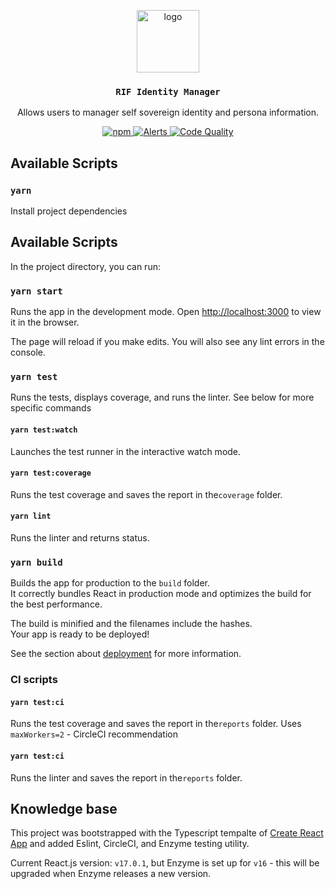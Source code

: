 <p align="middle">
  <img src="https://www.rifos.org/assets/img/logo.svg" alt="logo" height="100" >
</p>
<h3 align="middle"><code>RIF Identity Manager</code></h3>
<p align="middle">
  Allows users to manager self sovereign identity and persona information.
</p>
<p align="middle">
  <a href="https://circleci.com/gh/rsksmart/rif-identity-manager">
    <img src="https://img.shields.io/circleci/build/github/rsksmart/rif-identity-manager?label=CircleCI" alt="npm" />
  </a>
  <a href="https://lgtm.com/projects/g/rsksmart/rif-identity-manager/alerts/">
    <img src="https://img.shields.io/lgtm/alerts/github/rsksmart/rif-identity-manager" alt="Alerts">
  </a>
  <a href="https://lgtm.com/projects/g/rsksmart/rif-identity-manager/context:javascript">
    <img src="https://img.shields.io/lgtm/grade/javascript/github/rsksmart/rif-identity-manager" alt="Code Quality">
  </a>
</p>

## Available Scripts

### `yarn`

Install project dependencies

## Available Scripts

In the project directory, you can run:

### `yarn start`

Runs the app in the development mode.
Open [http://localhost:3000](http://localhost:3000) to view it in the browser.

The page will reload if you make edits.
You will also see any lint errors in the console.

### `yarn test`

Runs the tests, displays coverage, and runs the linter. See below for more specific commands

#### `yarn test:watch`

Launches the test runner in the interactive watch mode.

#### `yarn test:coverage`

Runs the test coverage and saves the report in the`coverage` folder. 

#### `yarn lint`

Runs the linter and returns status.

### `yarn build`

Builds the app for production to the `build` folder.\
It correctly bundles React in production mode and optimizes the build for the best performance.

The build is minified and the filenames include the hashes.\
Your app is ready to be deployed!

See the section about [deployment](https://facebook.github.io/create-react-app/docs/deployment) for more information.

### CI scripts

#### `yarn test:ci`

Runs the test coverage and saves the report in the`reports` folder. Uses `maxWorkers=2` - CircleCI recommendation

#### `yarn test:ci`

Runs the linter and saves the report in the`reports` folder.

## Knowledge base

This project was bootstrapped with the Typescript tempalte of [Create React App](https://github.com/facebook/create-react-app) and added Eslint, CircleCI, and Enzyme testing utility.

Current React.js version: `v17.0.1`, but Enzyme is set up for `v16` - this will be upgraded when Enzyme releases a new version.

